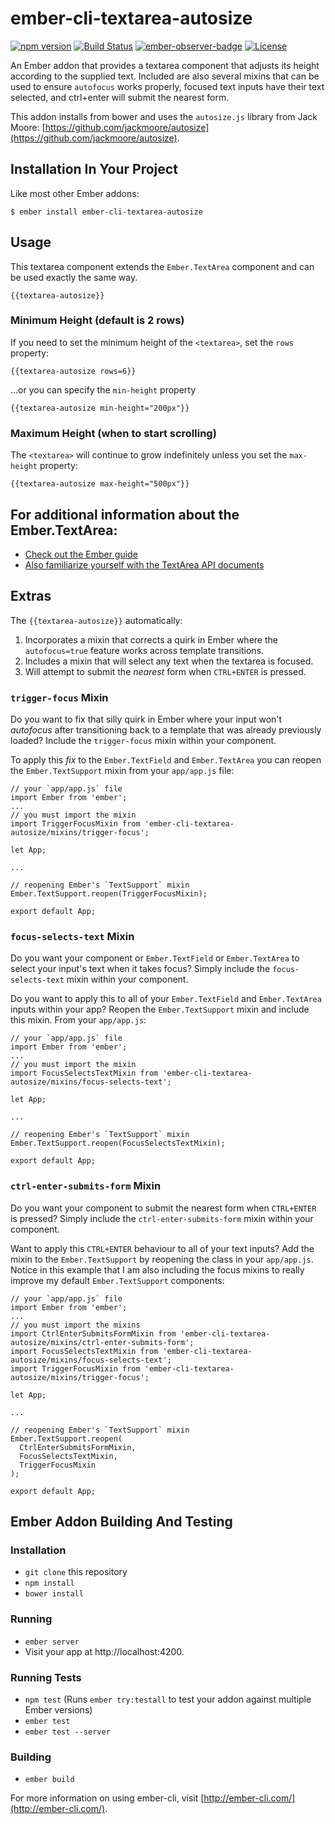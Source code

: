 # ember-cli-textarea-autosize

[![npm version](https://badge.fury.io/js/ember-cli-textarea-autosize.svg)](https://badge.fury.io/js/ember-cli-textarea-autosize) [![Build Status](https://travis-ci.org/cybertoothca/ember-cli-textarea-autosize.svg)](https://travis-ci.org/cybertoothca/ember-cli-textarea-autosize) [![ember-observer-badge](http://emberobserver.com/badges/ember-cli-textarea-autosize.svg)](http://emberobserver.com/addons/ember-cli-textarea-autosize) [![License](https://img.shields.io/npm/l/ember-cli-textarea-autosize.svg)](LICENSE.md)

An Ember addon that provides a textarea component that adjusts its 
height according to the supplied text.  Included are also several 
mixins that can be used to ensure `autofocus` works properly, 
focused text inputs have their text selected, and ctrl+enter will 
submit the nearest form.

This addon installs from bower and uses the `autosize.js` library
from Jack Moore: [https://github.com/jackmoore/autosize](https://github.com/jackmoore/autosize).

## Installation In Your Project

Like most other Ember addons:

    $ ember install ember-cli-textarea-autosize

## Usage

This textarea component extends the `Ember.TextArea` component and
can be used exactly the same way.

    {{textarea-autosize}}

### Minimum Height (default is 2 rows)

If you need to set the minimum height of the `<textarea>`, set the 
`rows` property:

    {{textarea-autosize rows=6}}

...or you can specify the `min-height` property

    {{textarea-autosize min-height="200px"}}

### Maximum Height (when to start scrolling)

The `<textarea>` will continue to grow indefinitely unless you set the
`max-height` property:

    {{textarea-autosize max-height="500px"}}

## For additional information about the Ember.TextArea:

 * [Check out the Ember guide](https://guides.emberjs.com/v2.8.0/templates/input-helpers/#toc_text-areas)
 * [Also familiarize yourself with the TextArea API documents](http://emberjs.com/api/classes/Ember.TextArea.html)
 
## Extras

The `{{textarea-autosize}}` automatically:

1. Incorporates a mixin that corrects a quirk in Ember where the 
`autofocus=true` feature works across template transitions.
1. Includes a mixin that will select any text when the textarea is 
focused.
1. Will attempt to submit the _nearest_ form when `CTRL+ENTER` is
pressed.

### `trigger-focus` Mixin

Do you want to fix that silly quirk in Ember where your input won't 
_autofocus_ after transitioning back to a template that was already
previously loaded?  Include the `trigger-focus` mixin within your 
component.

To apply this _fix_ to the `Ember.TextField` and `Ember.TextArea`
you can reopen the `Ember.TextSupport` mixin from your `app/app.js`
file:

    // your `app/app.js` file
    import Ember from 'ember';
    ...
    // you must import the mixin
    import TriggerFocusMixin from 'ember-cli-textarea-autosize/mixins/trigger-focus';
    
    let App;
    
    ...
    
    // reopening Ember's `TextSupport` mixin
    Ember.TextSupport.reopen(TriggerFocusMixin);
    
    export default App;


### `focus-selects-text` Mixin

Do you want your component or `Ember.TextField` or `Ember.TextArea` to 
select your input's text when it takes focus?  Simply include the
`focus-selects-text` mixin within your component.

Do you want to apply this to all of your `Ember.TextField` and 
`Ember.TextArea` inputs within your app?  Reopen the 
`Ember.TextSupport` mixin and include this mixin.  From your 
`app/app.js`:

    // your `app/app.js` file
    import Ember from 'ember';
    ...
    // you must import the mixin
    import FocusSelectsTextMixin from 'ember-cli-textarea-autosize/mixins/focus-selects-text';
    
    let App;
    
    ...
    
    // reopening Ember's `TextSupport` mixin
    Ember.TextSupport.reopen(FocusSelectsTextMixin);
    
    export default App;


### `ctrl-enter-submits-form` Mixin

Do you want your component to submit the nearest form when `CTRL+ENTER`
is pressed?  Simply include the `ctrl-enter-submits-form` mixin within
your component.

Want to apply this `CTRL+ENTER` behaviour to all of your text inputs?
Add the mixin to the `Ember.TextSupport` by reopening the class in your
`app/app.js`.  Notice in this example that I am also including the 
focus mixins to really improve my default `Ember.TextSupport` 
components:

    // your `app/app.js` file
    import Ember from 'ember';
    ...
    // you must import the mixins
    import CtrlEnterSubmitsFormMixin from 'ember-cli-textarea-autosize/mixins/ctrl-enter-submits-form';
    import FocusSelectsTextMixin from 'ember-cli-textarea-autosize/mixins/focus-selects-text';
    import TriggerFocusMixin from 'ember-cli-textarea-autosize/mixins/trigger-focus';

    let App;
    
    ...
    
    // reopening Ember's `TextSupport` mixin
    Ember.TextSupport.reopen(
      CtrlEnterSubmitsFormMixin, 
      FocusSelectsTextMixin,
      TriggerFocusMixin
    );
    
    export default App;


## Ember Addon Building And Testing 

### Installation

* `git clone` this repository
* `npm install`
* `bower install`

### Running

* `ember server`
* Visit your app at http://localhost:4200.

### Running Tests

* `npm test` (Runs `ember try:testall` to test your addon against multiple Ember versions)
* `ember test`
* `ember test --server`

### Building

* `ember build`

For more information on using ember-cli, visit [http://ember-cli.com/](http://ember-cli.com/).
